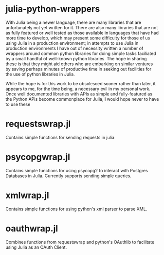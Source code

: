 julia-python-wrappers
=====================

With Julia being a newer language, there are many libraries that are unfortunately not yet written for it. There are also many libraries that are not as fully featured or well tested as those available in languages that have had more time to develop, which may present some difficulty for those of us using Julia in a production environment; in attempts to use Julia in production environments I have out of necessity written a number of wrappers around common python libraries for doing simple tasks faciliated by a small handful of well-known python libraries. The hope in sharing these is that they might aid others who are embarking on similar ventures by saving perhaps minutes of productive time in seeking out facilities for the use of python libraries in Julia.

While the hope is for this work to be obsolesced sooner rather than later, it appears to me, for the time being, a necessary evil in my personal work. Once well documented libraries with APIs as simple and fully-featured as the Python APIs become commonplace for Julia, I would hope never to have to use these 

# requestswrap.jl
Contains simple functions for sending requests in julia

# psycopgwrap.jl
Contains simple functions for using psycopg2 to interact with Postgres Databases in Julia. Currently supports sending simple queries.

# xmlwrap.jl
Contains simple functions for using python's xml parser to parse XML.

# oauthwrap.jl
Combines functions from requestswrap and python's OAuthlib to facilitate using Julia as an OAuth Client.  
